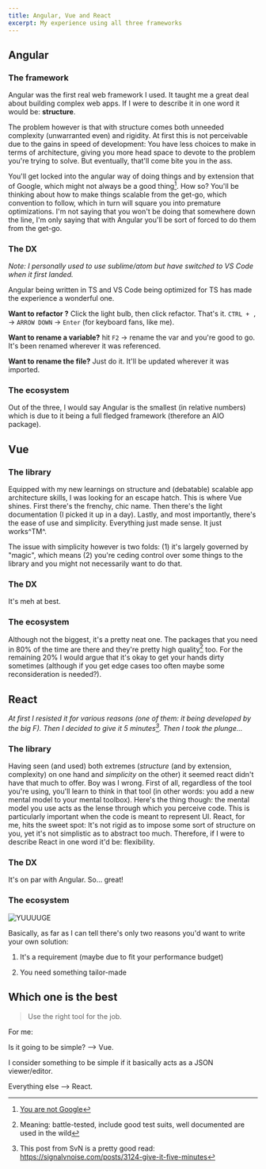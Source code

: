 ```yaml
---
title: Angular, Vue and React
excerpt: My experience using all three frameworks
---
```


## Angular

### The framework

Angular was the first real web framework I used. It taught me a great deal about building complex web apps. If I were to describe it in one word it would be: **structure**.

The problem however is that with structure comes both unneeded complexity (unwarranted even) and rigidity. At first this is not perceivable due to the gains in speed of development: You have less choices to make in terms of architecture, giving you more head space to devote to the problem you're trying to solve. But eventually, that'll come bite you in the ass.

You'll get locked into the angular way of doing things and by extension that of Google, which might not always be a good thing[^1]. How so? You'll be thinking about how to make things scalable from the get-go, which convention to follow, which in turn will square you into premature optimizations. I'm not saying that you won't be doing that somewhere down the line, I'm only saying that with Angular you'll be sort of forced to do them from the get-go.

### The DX

_Note: I personally used to use sublime/atom but have switched to VS Code when it first landed._

Angular being written in TS and VS Code being optimized for TS has made the experience a wonderful one.

**Want to refactor ?** Click the light bulb, then click refactor. That's it. `CTRL + ,` -> `ARROW DOWN` -> `Enter` (for keyboard fans, like me).

**Want to rename a variable?** hit `F2` -> rename the var and you're good to go. It's been renamed wherever it was referenced.

**Want to rename the file?** Just do it. It'll be updated wherever it was imported.

### The ecosystem

Out of the three, I would say Angular is the smallest (in relative numbers) which is due to it being a full fledged framework (therefore an AIO package).

## Vue

### The library

Equipped with my new learnings on structure and (debatable) scalable app architecture skills, I was looking for an escape hatch. This is where Vue shines. First there's the frenchy, chic name. Then there's the light documentation (I picked it up in a day). Lastly, and most importantly, there's the ease of use and simplicity. Everything just made sense. It just works^TM^.

The issue with simplicity however is two folds: (1) it's largely governed by "magic", which means (2) you're ceding control over some things to the library and you might not necessarily want to do that.

### The DX

It's meh at best.

### The ecosystem

Although not the biggest, it's a pretty neat one. The packages that you need in 80% of the time are there and they're pretty high quality[^2] too. For the remaining 20% I would argue that it's okay to get your hands dirty sometimes (although if you get edge cases too often maybe some reconsideration is needed?).

## React

_At first I resisted it for various reasons (one of them: it being developed by the big F). Then I decided to give it 5 minutes[^3]. Then I took the plunge..._

### The library

Having seen (and used) both extremes (_structure_ (and by extension, complexity) on one hand and _simplicity_ on the other) it seemed react didn't have that much to offer. Boy was I wrong. First of all, regardless of the tool you're using, you'll learn to think in that tool (in other words: you add a new mental model to your mental toolbox). Here's the thing though: the mental model you use acts as the lense through which you perceive code. This is particularly important when the code is meant to represent UI. React, for me, hits the sweet spot: It's not rigid as to impose some sort of structure on you, yet it's not simplistic as to abstract too much. Therefore, if I were to describe React in one word it'd be: flexibility.

### The DX

It's on par with Angular. So... great!

### The ecosystem

![YUUUUGE](https://media.giphy.com/media/fSYmbgG5Ug8S11K0FU/giphy-downsized.gif)

Basically, as far as I can tell there's only two reasons you'd want to write your own solution:

1. It's a requirement (maybe due to fit your performance budget)

2. You need something tailor-made

## Which one is the best

> Use the right tool for the job.

For me:

Is it going to be simple? --> Vue.

I consider something to be simple if it basically acts as a JSON viewer/editor.

Everything else --> React.

[^1]: [You are not Google](https://blog.bradfieldcs.com/you-are-not-google-84912cf44afb)
[^2]: Meaning: battle-tested, include good test suits, well documented are used in the wild
[^3]: This post from SvN is a pretty good read: <https://signalvnoise.com/posts/3124-give-it-five-minutes>
